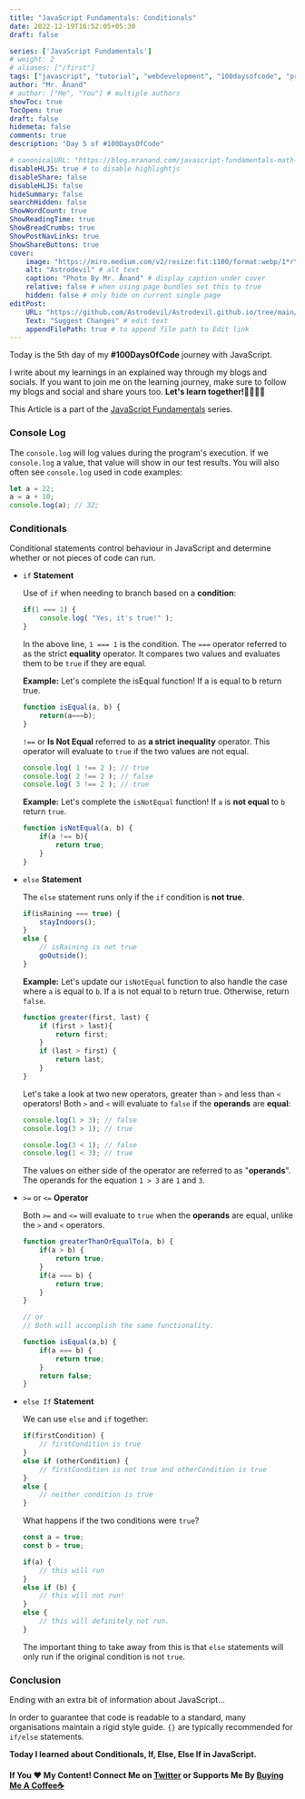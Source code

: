 ```yaml
---
title: "JavaScript Fundamentals: Conditionals"
date: 2022-12-19T16:52:05+05:30
draft: false

series: ['JavaScript Fundamentals']
# weight: 2
# aliases: ["/first"]
tags: ["javascript", "tutorial", "webdevelopment", "100daysofcode", "programming", "coding"]
author: "Mr. Ånand"
# author: ["Me", "You"] # multiple authors
showToc: true
TocOpen: true
draft: false
hidemeta: false
comments: true
description: "Day 5 of #100DaysOfCode"

# canonicalURL: "https://blog.mranand.com/javascript-fundamentals-math-object"
disableHLJS: true # to disable highlightjs
disableShare: false
disableHLJS: false
hideSummary: false
searchHidden: false
ShowWordCount: true
ShowReadingTime: true
ShowBreadCrumbs: true
ShowPostNavLinks: true
ShowShareButtons: true
cover:
    image: "https://miro.medium.com/v2/resize:fit:1100/format:webp/1*rY5Y8Wys8rsrtoyoOGuRLg.png" # image path/url
    alt: "Astrodevil" # alt text
    caption: "Photo By Mr. Ånand" # display caption under cover
    relative: false # when using page bundles set this to true
    hidden: false # only hide on current single page
editPost:
    URL: "https://github.com/Astrodevil/Astrodevil.github.io/tree/main/content"
    Text: "Suggest Changes" # edit text
    appendFilePath: true # to append file path to Edit link
---
```


Today is the 5th day of my **#100DaysOfCode** journey with JavaScript.

I write about my learnings in an explained way through my blogs and socials. If you want to join me on the learning journey, make sure to follow my blogs and social and share yours too. **Let's learn together!🫱🏼‍🫲🏼**

This Article is a part of the [JavaScript Fundamentals](https://mranand.com/series/javascript-fundamentals/) series.

### Console Log

The `console.log` will log values during the program's execution. If we `console.log` a value, that value will show in our test results. You will also often see `console.log` used in code examples:

```javascript
let a = 22; 
a = a + 10; 
console.log(a); // 32;
```

### Conditionals

Conditional statements control behaviour in JavaScript and determine whether or not pieces of code can run.

*   `if` **Statement**
    
    Use of `if` when needing to branch based on a **condition**:
    
    ```javascript
    if(1 === 1) {
        console.log( "Yes, it's true!" );
    }
    ```
    
    In the above line, `1 === 1` is the condition. The `===` operator referred to as the strict **equality** operator. It compares two values and evaluates them to be `true` if they are equal.
    
    **Example:** Let's complete the isEqual function! If a is equal to b return true.
    
    ```javascript
    function isEqual(a, b) {
        return(a===b);
    }
    ```
    
    `!==` or **Is Not Equal** referred to as **a strict inequality** operator. This operator will evaluate to `true` if the two values are not equal.
    
    ```javascript
    console.log( 1 !== 2 ); // true
    console.log( 2 !== 2 ); // false
    console.log( 3 !== 2 ); // true
    ```
    
    **Example:** Let's complete the `isNotEqual` function! If `a` is **not equal** to `b` return `true`.
    
    ```javascript
    function isNotEqual(a, b) {
        if(a !== b){
            return true;
        }
    }
    ```
    
*   `else` **Statement**
    
    The `else` statement runs only if the `if` condition is **not true**.
    
    ```javascript
    if(isRaining === true) {
        stayIndoors();
    }
    else {
        // isRaining is not true
        goOutside();
    }
    ```
    
    **Example:** Let's update our `isNotEqual` function to also handle the case where `a` is equal to `b`. If a is not equal to `b` return true. Otherwise, return `false`.
    
    ```javascript
    function greater(first, last) {
        if (first > last){
            return first;
        }
        if (last > first) {
            return last;
        }
    }
    ```
    
    Let's take a look at two new operators, greater than `>` and less than `<` operators! Both `>` and `<` will evaluate to `false` if the **operands** are **equal**:
    
    ```javascript
    console.log(1 > 3); // false
    console.log(3 > 1); // true
    
    console.log(3 < 1); // false
    console.log(1 < 3); // true
    ```
    
    The values on either side of the operator are referred to as "**operands**". The operands for the equation `1 > 3` are `1` and `3`.
    
*   `>=` or `<=` **Operator**
    
    Both `>=` and `<=` will evaluate to `true` when the **operands** are equal, unlike the `>` and `<` operators.
    
    ```javascript
    function greaterThanOrEqualTo(a, b) {
        if(a > b) {
            return true;
        }
        if(a === b) {
            return true;
        }
    }
    
    // or
    // Both will accomplish the same functionality.
    
    function isEqual(a,b) {
        if(a === b) {
            return true;
        }
        return false;
    }
    ```
    
*   `else If` **Statement**
    
    We can use `else` and `if` together:
    
    ```javascript
    if(firstCondition) {
        // firstCondition is true
    }
    else if (otherCondition) {
        // firstCondition is not true and otherCondition is true
    }
    else {
        // neither condition is true
    }
    ```
    
    What happens if the two conditions were `true`?
    
    ```javascript
    const a = true;
    const b = true;
    
    if(a) {
        // this will run
    }
    else if (b) {
        // this will not run!
    }
    else {
        // this will definitely not run.
    }
    ```
    
    The important thing to take away from this is that `else` statements will only run if the original condition is not `true`.
    

### Conclusion

Ending with an extra bit of information about JavaScript...

In order to guarantee that code is readable to a standard, many organisations maintain a rigid style guide. `{}` are typically recommended for `if/else` statements.

**Today I learned about Conditionals, If, Else, Else If in JavaScript.**

#### If You ❤️ My Content! Connect Me on [Twitter](https://mobile.twitter.com/Astrodevil_) or Supports Me By [Buying Me A Coffee☕](https://www.buymeacoffee.com/Astrodevil)